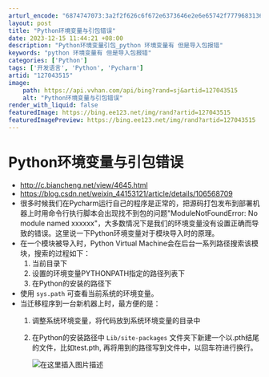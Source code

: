 ```yaml
---
arturl_encode: "6874747073:3a2f2f626c6f672e6373646e2e6e65742f777968313631382f:61727469636c652f64657461696c732f313237303433353135"
layout: post
title: "Python环境变量与引包错误"
date: 2023-12-15 11:44:21 +08:00
description: "Python环境变量引包_python 环境变量有 但是导入包报错"
keywords: "python 环境变量有 但是导入包报错"
categories: ['Python']
tags: ['开发语言', 'Python', 'Pycharm']
artid: "127043515"
image:
    path: https://api.vvhan.com/api/bing?rand=sj&artid=127043515
    alt: "Python环境变量与引包错误"
render_with_liquid: false
featuredImage: https://bing.ee123.net/img/rand?artid=127043515
featuredImagePreview: https://bing.ee123.net/img/rand?artid=127043515
---
```


# Python环境变量与引包错误

* <http://c.biancheng.net/view/4645.html>
* <https://blog.csdn.net/weixin_44153121/article/details/106568709>
* 很多时候我们在Pycharm运行自己的程序是正常的，把源码打包发布到部署机器上时用命令行执行脚本会出现找不到包的问题"ModuleNotFoundError: No module named xxxxxx"，大多数情况下是我们的环境变量没有设置正确而导致的错误。这里说一下Python环境变量对于模块导入时的原理。
* 在一个模块被导入时，Python Virtual Machine会在后台一系列路径搜索该模块，搜索的过程如下：
  1. 当前目录下
  2. 设置的环境变量PYTHONPATH指定的路径列表下
  3. 在Python的安装的路径下
* 使用
  `sys.path`
  可查看当前系统的环境变量。
* 当迁移程序到一台新机器上时，最方便的是：
  1. 调整系统环境变量，将代码放到系统环境变量的目录中
  2. 在Python的安装路径中
     `Lib/site-packages`
     文件夹下新建一个以.pth结尾的文件，比如test.pth, 再将用到的路径写到文件中，以回车符进行换行。
       
     ![在这里插入图片描述](https://i-blog.csdnimg.cn/blog_migrate/f739cabd310eed6d60fa560612164eed.png)